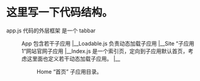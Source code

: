 # 这里写一下代码结构。

app.js                          代码的外层框架 是一个 tabbar
<dir>App                        包含若干子应用
    |__Loadable.js              负责动态加载子应用
    |__Site                     “子应用1”网站官网子应用
        |__Index.js             是一个索引页，定向到子应用默认首页，考虑这里面也定义若干动态加载子应用。
        |__<dir>Home            “首页” 子应用目录。